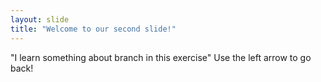 ```yaml
---
layout: slide
title: "Welcome to our second slide!"
---
```

"I learn something about branch in this exercise"
Use the left arrow to go back!
